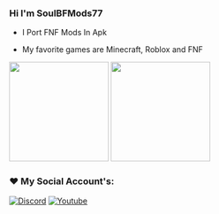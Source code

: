 ### Hi I'm SoulBFMods77

- I Port FNF Mods In Apk

- My favorite games are Minecraft, Roblox and FNF

<div>

  <img height="180em" src="https://github-readme-stats.vercel.app/api?username=SoulBFMods77&show_icons=true&theme=tokyonight"/>
  <img height="180em" src="https://github-readme-stats.vercel.app/api/top-langs/?username=SoulBFMods77&layout=compact&theme=tokyonight"/>

</div>

### ❤️ My Social Account's:

[![Discord](https://img.shields.io/badge/Discord-7289DA?style=for-the-badge&logo=discord&logoColor=white)](https://discord.gg/soulbfmods77)
[![Youtube](https://img.shields.io/badge/YouTube-FF0000?style=for-the-badge&logo=youtube&logoColor=white)](https://youtube.com/@SoulBF-Mods?si=7hg39ptXvbIh8F-A)

</div>
